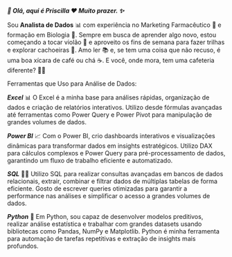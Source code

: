 ***👋 Olá, aqui é Priscilla ❤️
Muito prazer. ✨***

Sou **Analista de Dados** 📊 com experiência no Marketing Farmacêutico 💊 e formação em Biologia 🧬. Sempre em busca de aprender algo novo, estou começando a tocar violão 🎸 e aproveito os fins de semana para fazer trilhas e explorar cachoeiras 🌲. Amo ler 📚 e, se tem uma coisa que não recuso, é uma boa xícara de café ou chá ☕. E você, onde mora, tem uma cafeteria diferente? 🤎😄

Ferramentas que Uso para Análise de Dados:

***Excel*** 📊
O Excel é a minha base para análises rápidas, organização de dados e criação de relatórios interativos. Utilizo desde fórmulas avançadas até ferramentas como Power Query e Power Pivot para manipulação de grandes volumes de dados.

***Power BI*** 📈
Com o Power BI, crio dashboards interativos e visualizações dinâmicas para transformar dados em insights estratégicos. Utilizo DAX para cálculos complexos e Power Query para pré-processamento de dados, garantindo um fluxo de trabalho eficiente e automatizado.

***SQL*** 🧑‍💻
Utilizo SQL para realizar consultas avançadas em bancos de dados relacionais, extrair, combinar e filtrar dados de múltiplas tabelas de forma eficiente. Gosto de escrever queries otimizadas para garantir a performance nas análises e simplificar o acesso a grandes volumes de dados.

***Python*** 🐍
Em Python, sou capaz de desenvolver modelos preditivos, realizar análise estatística e trabalhar com grandes datasets usando bibliotecas como Pandas, NumPy e Matplotlib. Python é minha ferramenta para automação de tarefas repetitivas e extração de insights mais profundos.



